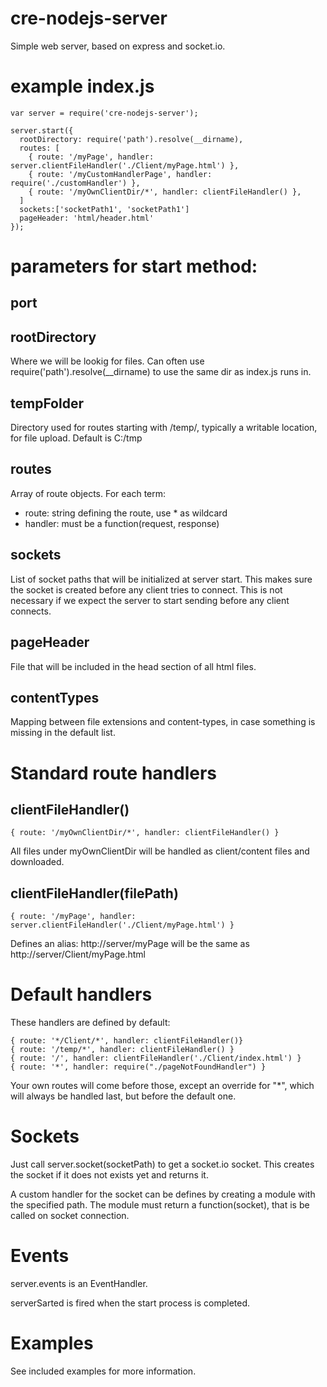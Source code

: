 ﻿# cre-nodejs-server

Simple web server, based on express and socket.io.

# example index.js

```
var server = require('cre-nodejs-server');

server.start({
  rootDirectory: require('path').resolve(__dirname), 
  routes: [
    { route: '/myPage', handler: server.clientFileHandler('./Client/myPage.html') },
    { route: '/myCustomHandlerPage', handler: require('./customHandler') }, 
    { route: '/myOwnClientDir/*', handler: clientFileHandler() }, 
  ]
  sockets:['socketPath1', 'socketPath1']
  pageHeader: 'html/header.html'
});
```

# parameters for start method:

## port

## rootDirectory

Where we will be lookig for files. Can often use require('path').resolve(__dirname) to use the same dir as index.js runs in.

## tempFolder

Directory used for routes starting with /temp/, typically a writable location, for file upload. Default is C:/tmp

## routes

Array of route objects. For each term:
* route: string defining the route, use * as wildcard
* handler: must be a function(request, response)

## sockets

List of socket paths that will be initialized at server start. This makes sure the socket is created before any client tries to connect. This is not necessary if we expect the server to start sending before any client connects.

## pageHeader

File that will be included in the head section of all html files.

## contentTypes
Mapping between file extensions and content-types, in case something is missing in the default list.

# Standard route handlers

## clientFileHandler()

```
{ route: '/myOwnClientDir/*', handler: clientFileHandler() }
```
All files under myOwnClientDir will be handled as client/content files and downloaded.

## clientFileHandler(filePath)

```
{ route: '/myPage', handler: server.clientFileHandler('./Client/myPage.html') }
```
Defines an alias: http://server/myPage will be the same as http://server/Client/myPage.html

# Default handlers

These handlers are defined by default:

```
{ route: '*/Client/*', handler: clientFileHandler()}
{ route: '/temp/*', handler: clientFileHandler() }
{ route: '/', handler: clientFileHandler('./Client/index.html') }
{ route: '*', handler: require("./pageNotFoundHandler") }
```

Your own routes will come before those, except an override for "*", which will always be handled last, but before the default one.

# Sockets

Just call server.socket(socketPath) to get a socket.io socket. This creates the socket if it does not exists yet and returns it.

A custom handler for the socket can be defines by creating a module with the specified path. The module must return a function(socket), that is be called on socket connection.

# Events

server.events is an EventHandler.

serverSarted is fired when the start process is completed.

# Examples

See included examples for more information.

